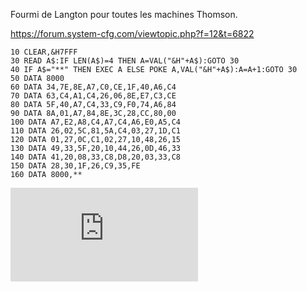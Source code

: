 Fourmi de Langton pour toutes les machines Thomson.

https://forum.system-cfg.com/viewtopic.php?f=12&t=6822

```
10 CLEAR,&H7FFF
30 READ A$:IF LEN(A$)=4 THEN A=VAL("&H"+A$):GOTO 30
40 IF A$="**" THEN EXEC A ELSE POKE A,VAL("&H"+A$):A=A+1:GOTO 30
50 DATA 8000
60 DATA 34,7E,8E,A7,C0,CE,1F,40,A6,C4
70 DATA 63,C4,A1,C4,26,06,8E,E7,C3,CE
80 DATA 5F,40,A7,C4,33,C9,F0,74,A6,84
90 DATA 8A,01,A7,84,8E,3C,28,CC,80,00
100 DATA A7,E2,A8,C4,A7,C4,A6,E0,A5,C4
110 DATA 26,02,5C,81,5A,C4,03,27,1D,C1
120 DATA 01,27,0C,C1,02,27,10,48,26,15
130 DATA 49,33,5F,20,10,44,26,0D,46,33
140 DATA 41,20,08,33,C8,D8,20,03,33,C8
150 DATA 28,30,1F,26,C9,35,FE
160 DATA 8000,**
```

![](https://forum.system-cfg.com/download/file.php?id=4557)
